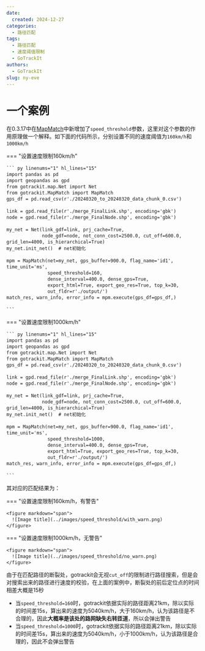 ```yaml
---
date:
  created: 2024-12-27
categories:
  - 路径匹配
tags:
  - 路径匹配
  - 速度阈值限制
  - GoTrackIt
authors:
  - GoTrackIt
slug: ny-eve
---
```


[MapMatch]: https://gotrackit.readthedocs.io/en/latest/Func%26API/MapMatch/

# 一个案例

在0.3.17中在[MapMatch]()中新增加了`speed_threshold`参数，这里对这个参数的作用原理做一个解释。如下面的代码所示，分别设置不同的速度阈值为`160km/h`和`1000km/h`

=== "设置速度限制160km/h"

    ``` py linenums="1" hl_lines="15"
    import pandas as pd
    import geopandas as gpd
    from gotrackit.map.Net import Net
    from gotrackit.MapMatch import MapMatch
    gps_df = pd.read_csv(r'./20240320_to_20240320_data_chunk_0.csv')
    
    link = gpd.read_file(r'./merge_FinalLink.shp', encoding='gbk')
    node = gpd.read_file(r'./merge_FinalNode.shp', encoding='gbk')
    
    my_net = Net(link_gdf=link, prj_cache=True,
                 node_gdf=node, not_conn_cost=2500.0, cut_off=600.0, grid_len=4000, is_hierarchical=True)
    my_net.init_net()  # net初始化
    
    mpm = MapMatch(net=my_net, gps_buffer=900.0, flag_name='id1',  time_unit='ms',
                   speed_threshold=160,
                   dense_interval=400.0, dense_gps=True,
                   export_html=True, export_geo_res=True, top_k=30, 
                   out_fldr=r'./output/')
    match_res, warn_info, error_info = mpm.execute(gps_df=gps_df,)
    
    ```

=== "设置速度限制1000km/h"

    ``` py linenums="1" hl_lines="15"
    import pandas as pd
    import geopandas as gpd
    from gotrackit.map.Net import Net
    from gotrackit.MapMatch import MapMatch
    gps_df = pd.read_csv(r'./20240320_to_20240320_data_chunk_0.csv')
    
    link = gpd.read_file(r'./merge_FinalLink.shp', encoding='gbk')
    node = gpd.read_file(r'./merge_FinalNode.shp', encoding='gbk')
    
    my_net = Net(link_gdf=link, prj_cache=True,
                 node_gdf=node, not_conn_cost=2500.0, cut_off=600.0, grid_len=4000, is_hierarchical=True)
    my_net.init_net()  # net初始化
    
    mpm = MapMatch(net=my_net, gps_buffer=900.0, flag_name='id1',  time_unit='ms',
                   speed_threshold=1000,
                   dense_interval=400.0, dense_gps=True,
                   export_html=True, export_geo_res=True, top_k=30, 
                   out_fldr=r'./output/')
    match_res, warn_info, error_info = mpm.execute(gps_df=gps_df,)
    
    ```

其对应的匹配结果为：

=== "设置速度限制160km/h，有警告"

    <figure markdown="span">
      ![Image title](../images/speed_threshold/with_warn.png)
    </figure>


=== "设置速度限制1000km/h，无警告"

    <figure markdown="span">
      ![Image title](../images/speed_threshold/no_warn.png)
    </figure>

由于在匹配路径的断裂处，gotrackit会无视`cut_off`的限制进行路径搜索，但是会对搜索出来的路径进行速度的校验，在上面的案例中，断裂处的前后定位点的时间相差大概是15秒

 - 当`speed_threshold=160`时，gotrackit依据实际的路径距离21km，除以实际的时间差15s，算出来的速度为5040km/h，大于160km/h，认为该路径是不合理的，因此**大概率是该处的路网缺失右转匝道**，所以会弹出警告
 - 当`speed_threshold=1000`时，gotrackit依据实际的路径距离21km，除以实际的时间差15s，算出来的速度为5040km/h，小于1000km/h，认为该路径是合理的，因此不会弹出警告